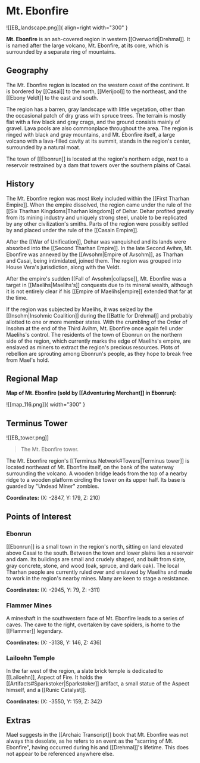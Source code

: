 # Mt. Ebonfire

![[EB_landscape.png]]{ align=right width="300" }

**Mt. Ebonfire** is an ash-covered region in western [[Overworld|Drehmal]]. It is named after the large volcano, Mt. Ebonfire, at its core, which is surrounded by a separate ring of mountains.

## Geography

The Mt. Ebonfire region is located on the western coast of the continent. It is bordered by [[Casai]] to the north, [[Merijool]] to the northeast, and the [[Ebony Veldt]] to the east and south.

The region has a barren, gray landscape with little vegetation, other than the occasional patch of dry grass with spruce trees. The terrain is mostly flat with a few black and gray crags, and the ground consists mainly of gravel. Lava pools are also commonplace throughout the area. The region is ringed with black and gray mountains, and Mt. Ebonfire itself, a large volcano with a lava-filled cavity at its summit, stands in the region's center, surrounded by a natural moat.

The town of [[Ebonrun]] is located at the region's northern edge, next to a reservoir restrained by a dam that towers over the southern plains of Casai.

## History

The Mt. Ebonfire region was most likely included within the [[First Tharhan Empire]]. When the empire dissolved, the region came under the rule of the [[Six Tharhan Kingdoms|Tharhan kingdom]] of Dehar. Dehar profited greatly from its mining industry and uniquely strong steel, unable to be replicated by any other civilization's smiths. Parts of the region were possibly settled by and placed under the rule of the [[Casain Empire]].

After the [[War of Unification]], Dehar was vanquished and its lands were absorbed into the [[Second Tharhan Empire]]. In the late Second Avihm, Mt. Ebonfire was annexed by the [[Avsohm|Empire of Avsohm]], as Tharhan and Casai, being intimidated, joined them. The region was grouped into House Vera's jurisdiction, along with the Veldt.

After the empire's sudden [[Fall of Avsohm|collapse]], Mt. Ebonfire was a target in [[Maelihs|Maelihs's]] conquests due to its mineral wealth, although it is not entirely clear if his [[Empire of Maelihs|empire]] extended that far at the time.

If the region was subjected by Maelihs, it was seized by the [[Insohm|Insohmic Coalition]] during the [[Battle for Drehmal]] and probably allotted to one or more member states. With the crumbling of the Order of Insohm at the end of the Third Avihm, Mt. Ebonfire once again fell under Maelihs's control. The residents of the town of Ebonrun on the northern side of the region, which currently marks the edge of Maelihs's empire, are enslaved as miners to extract the region's precious resources. Plots of rebellion are sprouting among Ebonrun's people, as they hope to break free from Mael's hold.

## Regional Map

**Map of Mt. Ebonfire (sold by [[Adventuring Merchant]] in Ebonrun):**

![[map_116.png]]{ width="300" }

## Terminus Tower

![[EB_tower.png]]
> The Mt. Ebonfire tower.

The Mt. Ebonfire region's [[Terminus Network#Towers|Terminus tower]] is located northeast of Mt. Ebonfire itself, on the bank of the waterway surrounding the volcano. A wooden bridge leads from the top of a nearby ridge to a wooden platform circling the tower on its upper half. Its base is guarded by "Undead Miner" zombies.

**Coordinates:** (X: -2847, Y: 179, Z: 210)

## Points of Interest

### Ebonrun

[[Ebonrun]] is a small town in the region's north, sitting on land elevated above Casai to the south. Between the town and lower plains lies a reservoir and dam. Its buildings are small and crudely shaped, and built from slate, gray concrete, stone, and wood (oak, spruce, and dark oak). The local Tharhan people are currently ruled over and enslaved by Maelihs and made to work in the region's nearby mines. Many are keen to stage a resistance.

**Coordinates:** (X: -2945, Y: 79, Z: -311)

### Flammer Mines

A mineshaft in the southwestern face of Mt. Ebonfire leads to a series of caves. The cave to the right, overtaken by cave spiders, is home to the [[Flammer]] legendary.

**Coordinates:** (X: -3138, Y: 146, Z: 436)

### Lailoehn Temple

In the far west of the region, a slate brick temple is dedicated to [[Lailoehn]], Aspect of Fire. It holds the [[Artifacts#Sparkstoker|Sparkstoker]] artifact, a small statue of the Aspect himself, and a [[Runic Catalyst]].

**Coordinates:** (X: -3550, Y: 159, Z: 342)

## Extras

Mael suggests in the [[Archaic Transcript]] book that Mt. Ebonfire was not always this desolate, as he refers to an event as the "scarring of Mt. Ebonfire", having occurred during his and [[Drehmal]]'s lifetime. This does not appear to be referenced anywhere else.

